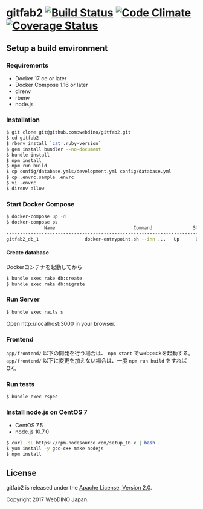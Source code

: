 gitfab2 [![Build Status](https://travis-ci.org/mozilla-japan/gitfab2.svg?branch=develop)](https://travis-ci.org/mozilla-japan/gitfab2) [![Code Climate](https://codeclimate.com/github/mozilla-japan/gitfab2/badges/gpa.svg)](https://codeclimate.com/github/mozilla-japan/gitfab2) [![Coverage Status](https://coveralls.io/repos/mozilla-japan/gitfab2/badge.svg?branch=develop&service=github)](https://coveralls.io/github/mozilla-japan/gitfab2?branch=develop)
=======

## Setup a build environment

### Requirements

- Docker 17 ce or later
- Docker Compose 1.16 or later
- direnv
- rbenv
- node.js

### Installation

```bash
$ git clone git@github.com:webdino/gitfab2.git
$ cd gitfab2
$ rbenv install `cat .ruby-version`
$ gem install bundler --no-document
$ bundle install
$ npm install
$ npm run build
$ cp config/database.ymls/development.yml config/database.yml
$ cp .envrc.sample .envrc
$ vi .envrc
$ direnv allow
```

### Start Docker Compose

```bash
$ docker-compose up -d
$ docker-compose ps
              Name                             Command               State            Ports
----------------------------------------------------------------------------------------------------
gitfab2_db_1                 docker-entrypoint.sh --inn ...   Up      0.0.0.0:13306->3306/tcp
```

#### Create database

Dockerコンテナを起動してから

```bash
$ bundle exec rake db:create
$ bundle exec rake db:migrate
```

### Run Server

```bash
$ bundle exec rails s
```

Open http://localhost:3000 in your browser.

### Frontend

`app/frontend/` 以下の開発を行う場合は、 `npm start` でwebpackを起動する。
`app/frontend/` 以下に変更を加えない場合は、一度 `npm run build` をすればOK。


### Run tests

```bash
$ bundle exec rspec
```

### Install node.js on CentOS 7
- CentOS 7.5
- node.js 10.7.0

```bash
$ curl -sL https://rpm.nodesource.com/setup_10.x | bash -
$ yum install -y gcc-c++ make nodejs
$ npm install
```

## License

gitfab2 is released under the [Apache License, Version 2.0](http://www.apache.org/licenses/LICENSE-2.0).

Copyright 2017 WebDINO Japan.
